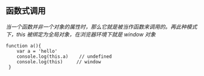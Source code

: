 ## 函数式调用

_当一个函数并非一个对象的属性时，那么它就是被当作函数来调用的。再此种模式下，this 被绑定为全局对象，在浏览器环境下就是 window 对象_
```
function a(){
    var a = 'hello'
    console.log(this.a)    // undefined
    console.log(this)     // window
 }
```
